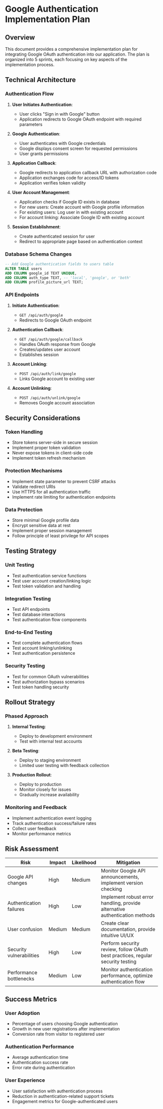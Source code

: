 
# Google Authentication Implementation Plan

## Overview
This document provides a comprehensive implementation plan for integrating Google OAuth authentication into our application. The plan is organized into 5 sprints, each focusing on key aspects of the implementation process.

## Technical Architecture

### Authentication Flow
1. **User Initiates Authentication**:
   - User clicks "Sign in with Google" button
   - Application redirects to Google OAuth endpoint with required parameters

2. **Google Authentication**:
   - User authenticates with Google credentials
   - Google displays consent screen for requested permissions
   - User grants permissions

3. **Application Callback**:
   - Google redirects to application callback URL with authorization code
   - Application exchanges code for access/ID tokens
   - Application verifies token validity

4. **User Account Management**:
   - Application checks if Google ID exists in database
   - For new users: Create account with Google profile information
   - For existing users: Log user in with existing account
   - For account linking: Associate Google ID with existing account

5. **Session Establishment**:
   - Create authenticated session for user
   - Redirect to appropriate page based on authentication context

### Database Schema Changes
```sql
-- Add Google authentication fields to users table
ALTER TABLE users 
ADD COLUMN google_id TEXT UNIQUE,
ADD COLUMN auth_type TEXT, -- 'local', 'google', or 'both'
ADD COLUMN profile_picture_url TEXT;
```

### API Endpoints
1. **Initiate Authentication**:
   - `GET /api/auth/google`
   - Redirects to Google OAuth endpoint

2. **Authentication Callback**:
   - `GET /api/auth/google/callback`
   - Handles OAuth response from Google
   - Creates/updates user account
   - Establishes session

3. **Account Linking**:
   - `POST /api/auth/link/google`
   - Links Google account to existing user

4. **Account Unlinking**:
   - `POST /api/auth/unlink/google`
   - Removes Google account association

## Security Considerations

### Token Handling
- Store tokens server-side in secure session
- Implement proper token validation
- Never expose tokens in client-side code
- Implement token refresh mechanism

### Protection Mechanisms
- Implement state parameter to prevent CSRF attacks
- Validate redirect URIs
- Use HTTPS for all authentication traffic
- Implement rate limiting for authentication endpoints

### Data Protection
- Store minimal Google profile data
- Encrypt sensitive data at rest
- Implement proper session management
- Follow principle of least privilege for API scopes

## Testing Strategy

### Unit Testing
- Test authentication service functions
- Test user account creation/linking logic
- Test token validation and handling

### Integration Testing
- Test API endpoints
- Test database interactions
- Test authentication flow components

### End-to-End Testing
- Test complete authentication flows
- Test account linking/unlinking
- Test authentication persistence

### Security Testing
- Test for common OAuth vulnerabilities
- Test authorization bypass scenarios
- Test token handling security

## Rollout Strategy

### Phased Approach
1. **Internal Testing**:
   - Deploy to development environment
   - Test with internal test accounts

2. **Beta Testing**:
   - Deploy to staging environment
   - Limited user testing with feedback collection

3. **Production Rollout**:
   - Deploy to production
   - Monitor closely for issues
   - Gradually increase availability

### Monitoring and Feedback
- Implement authentication event logging
- Track authentication success/failure rates
- Collect user feedback
- Monitor performance metrics

## Risk Assessment

| Risk | Impact | Likelihood | Mitigation |
|------|--------|------------|------------|
| Google API changes | High | Medium | Monitor Google API announcements, implement version checking |
| Authentication failures | High | Low | Implement robust error handling, provide alternative authentication methods |
| User confusion | Medium | Medium | Create clear documentation, provide intuitive UI/UX |
| Security vulnerabilities | High | Low | Perform security review, follow OAuth best practices, regular security testing |
| Performance bottlenecks | Medium | Low | Monitor authentication performance, optimize authentication flow |

## Success Metrics

### User Adoption
- Percentage of users choosing Google authentication
- Growth in new user registrations after implementation
- Conversion rate from visitor to registered user

### Authentication Performance
- Average authentication time
- Authentication success rate
- Error rate during authentication

### User Experience
- User satisfaction with authentication process
- Reduction in authentication-related support tickets
- Engagement metrics for Google-authenticated users
